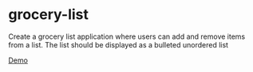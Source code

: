 # grocery-list
Create a grocery list application where users can add and remove items from a list. The list should be displayed as a bulleted unordered list

[Demo](https://jarekpo.github.io/grocery-list/)
